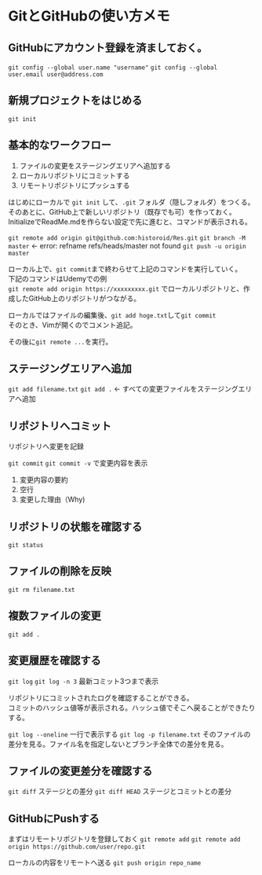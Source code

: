 # GitとGitHubの使い方メモ

## GitHubにアカウント登録を済ましておく。

`git config --global user.name "username"`
`git config --global user.email user@address.com`

## 新規プロジェクトをはじめる

`git init`

## 基本的なワークフロー

1. ファイルの変更をステージングエリアへ追加する
1. ローカルリポジトリにコミットする
1. リモートリポジトリにプッシュする

はじめにローカルで `git init` して、`.git` フォルダ（隠しフォルダ）をつくる。  
そのあとに、GitHub上で新しいリポジトリ（既存でも可）を作っておく。  
InitializeでReadMe.mdを作らない設定で先に進むと、コマンドが表示される。

`git remote add origin git@github.com:historoid/Res.git`
`git branch -M master` <- error: refname refs/heads/master not found
`git push -u origin master`

ローカル上で、`git commit`まで終わらせて上記のコマンドを実行していく。  
下記のコマンドはUdemyでの例  
`git remote add origin https://xxxxxxxxx.git` でローカルリポジトリと、作成したGitHub上のリポジトリがつながる。

ローカルではファイルの編集後、`git add hoge.txt`して`git commit`  
そのとき、Vimが開くのでコメント追記。

その後に`git remote ...`を実行。

## ステージングエリアへ追加
`git add filename.txt`
`git add .` <- すべての変更ファイルをステージングエリアへ追加

## リポジトリへコミット

リポジトリへ変更を記録

`git commit`
`git commit -v` で変更内容を表示

1. 変更内容の要約
1. 空行
1. 変更した理由（Why)

## リポジトリの状態を確認する

`git status`

## ファイルの削除を反映

`git rm filename.txt`

## 複数ファイルの変更
`git add .`

## 変更履歴を確認する

`git log`
`git log -n 3` 最新コミット3つまで表示

リポジトリにコミットされたログを確認することができる。  
コミットのハッシュ値等が表示される。ハッシュ値でそこへ戻ることができたりする。

`git log --oneline` 一行で表示する
`git log -p filename.txt` そのファイルの差分を見る。ファイル名を指定しないとブランチ全体での差分を見る。

## ファイルの変更差分を確認する
`git diff` ステージとの差分
`git diff HEAD` ステージとコミットとの差分

## GitHubにPushする
まずはリモートリポジトリを登録しておく
`git remote add`
`git remote add origin https://github.com/user/repo.git`

ローカルの内容をリモートへ送る
`git push origin repo_name`
